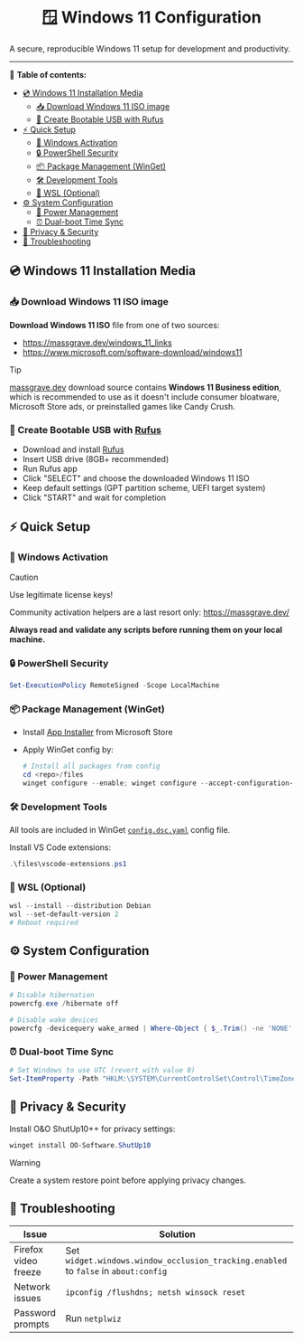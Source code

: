 <h1 align="center">🪟 Windows 11 Configuration</h1>

A secure, reproducible Windows 11 setup for development and productivity.

---

📖 **Table of contents:**

- [💿 Windows 11 Installation Media](#-windows-11-installation-media)
  - [📥 Download Windows 11 ISO image](#-download-windows-11-iso-image)
  - [💾 Create Bootable USB with Rufus](#-create-bootable-usb-with-rufus)
- [⚡ Quick Setup](#-quick-setup)
  - [🔑 Windows Activation](#-windows-activation)
  - [🔒 PowerShell Security](#-powershell-security)
  - [📦 Package Management (WinGet)](#-package-management-winget)
  - [🛠️ Development Tools](#️-development-tools)
  - [🐧 WSL (Optional)](#-wsl-optional)
- [⚙️ System Configuration](#️-system-configuration)
  - [🔋 Power Management](#-power-management)
  - [⏰ Dual-boot Time Sync](#-dual-boot-time-sync)
- [🔐 Privacy \& Security](#-privacy--security)
- [🔧 Troubleshooting](#-troubleshooting)


## 💿 Windows 11 Installation Media

### 📥 Download Windows 11 ISO image

**Download Windows 11 ISO** file from one of two sources:
- https://massgrave.dev/windows_11_links
- https://www.microsoft.com/software-download/windows11

> [!TIP]
> [massgrave.dev](https://massgrave.dev/windows_11_links) download source contains **Windows 11 Business edition**, which is recommended to use as it doesn't include consumer bloatware, Microsoft Store ads, or preinstalled games like Candy Crush.

### 💾 Create Bootable USB with [Rufus](https://rufus.ie/)

- Download and install [Rufus](https://rufus.ie/)
- Insert USB drive (8GB+ recommended)
- Run Rufus app
- Click "SELECT" and choose the downloaded Windows 11 ISO
- Keep default settings (GPT partition scheme, UEFI target system)
- Click "START" and wait for completion

## ⚡ Quick Setup

### 🔑 Windows Activation

> [!CAUTION]
>
> Use legitimate license keys!
> 
> Community activation helpers are a last resort only: https://massgrave.dev/
> 
> **Always read and validate any scripts before running them on your local machine.**

### 🔒 PowerShell Security
```powershell
Set-ExecutionPolicy RemoteSigned -Scope LocalMachine
```

### 📦 Package Management (WinGet)
- Install [App Installer](https://www.microsoft.com/en-us/p/app-installer/9nblggh4nns1) from Microsoft Store
- Apply WinGet config by:

  ```powershell
  # Install all packages from config
  cd <repo>/files
  winget configure --enable; winget configure --accept-configuration-agreements -f .\config.dsc.yaml
  ```

### 🛠️ Development Tools

All tools are included in WinGet [`config.dsc.yaml`](./files/config.dsc.yaml) config file.

Install VS Code extensions:
```powershell
.\files\vscode-extensions.ps1
```

### 🐧 WSL (Optional)
```powershell
wsl --install --distribution Debian
wsl --set-default-version 2
# Reboot required
```

## ⚙️ System Configuration

### 🔋 Power Management
```powershell
# Disable hibernation
powercfg.exe /hibernate off

# Disable wake devices
powercfg -devicequery wake_armed | Where-Object { $_.Trim() -ne 'NONE' } | ForEach-Object { powercfg /devicedisablewake "$($_.Trim())" }
```

### ⏰ Dual-boot Time Sync
```powershell
# Set Windows to use UTC (revert with value 0)
Set-ItemProperty -Path "HKLM:\SYSTEM\CurrentControlSet\Control\TimeZoneInformation" -Name "RealTimeIsUniversal" -Type DWord -Value 1
```

## 🔐 Privacy & Security

Install O&O ShutUp10++ for privacy settings:
```powershell
winget install OO-Software.ShutUp10
```

> [!WARNING]
> Create a system restore point before applying privacy changes.

## 🔧 Troubleshooting

| Issue | Solution |
|-------|----------|
| Firefox video freeze | Set `widget.windows.window_occlusion_tracking.enabled` to `false` in `about:config` |
| Network issues | `ipconfig /flushdns; netsh winsock reset` |
| Password prompts | Run `netplwiz` |
